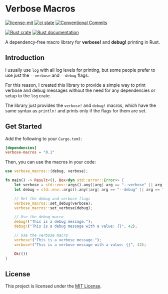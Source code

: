 # Verbose Macros

[![license-mit](https://img.shields.io/badge/License-MIT-teal.svg)](https://opensource.org/license/mit/)
[![ci state](https://github.com/veeso/verbose-macros/actions/workflows/ci.yml/badge.svg)](https://github.com/veeso/verbose-macros/actions/workflows/ci.yml)
[![Conventional Commits](https://img.shields.io/badge/Conventional%20Commits-1.0.0-%23FE5196?logo=conventionalcommits&logoColor=white)](https://conventionalcommits.org)

[![Rust crate](https://img.shields.io/crates/v/verbose-macros.svg)](https://crates.io/crates/verbose-macros)
[![Rust documentation](https://docs.rs/verbose-macros/badge.svg)](https://docs.rs/verbose-macros)

A dependency-free macro library for **verbose!** and **debug!** printing in Rust.

## Introduction

I usually use `log` with all log levels for printing, but some people prefer to use just the `--verbose` and `--debug` flags.

For this reason, I created this library to provide a simple way to print verbose and debug messages without the need for any dependencies or setup to the `log` crate.

The library just provides the `verbose!` and `debug!` macros, which have the same syntax as `println!` and prints only if the flags for them are set.

## Get Started

Add the following to your `Cargo.toml`:

```toml
[dependencies]
verbose-macros = "0.1"
```

Then, you can use the macros in your code:

```rust
use verbose_macros::{debug, verbose};

fn main() -> Result<(), Box<dyn std::error::Error>> {
    let verbose = std::env::args().any(|arg| arg == "--verbose" || arg == "-v");
    let debug = std::env::args().any(|arg| arg == "--debug" || arg == "-d");

    // Set the debug and verbose flags
    verbose_macros::set_debug(verbose);
    verbose_macros::set_verbose(debug);

    // Use the debug macro
    debug!("This is a debug message.");
    debug!("This is a debug message with a value: {}", 42);

    // Use the verbose macro
    verbose!("This is a verbose message.");
    verbose!("This is a verbose message with a value: {}", 42);

    Ok(())
}
```

## License

This project is licensed under the [MIT License](LICENSE).
